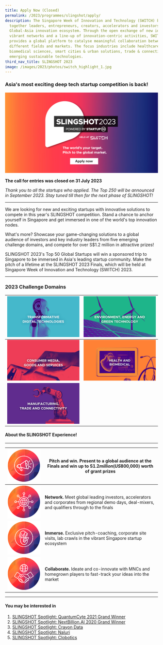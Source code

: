 ```yaml
---
title: Apply Now (Closed)
permalink: /2023/programmes/slingshot/apply/
description: The Singapore Week of Innovation and Technology (SWITCH) brings
  together leaders, entrepreneurs, creators, accelerators and investors from the
  Global-Asia innovation ecosystem. Through the open exchange of new ideas,
  vibrant networks and a line-up of innovation-centric activities, SWITCH
  provides a global platform to catalyse meaningful collaboration between
  different fields and markets. The focus industries include healthcare &
  biomedical sciences, smart cities & urban solutions, trade & connectivity, and
  emerging sustainable technologies.
third_nav_title: SLINGSHOT 2023
image: /images/2023/photos/switch_highlight_1.jpg
---
```

### Asia's most exciting deep tech startup competition is back!

![SLINGSHOT 2023 Call for Entries](/images/slingshot/slingshot%202023/slingshot2023_cta_fb%201200x630.jpg)

**The call for entries was closed on 31 July 2023**

*Thank you to all the startups who applied. The Top 250 will be announced in September 2023. Stay tuned till then for the next phase of SLINGSHOT!*

*** 

We are looking for new and exciting startups with innovative solutions to compete in this year's SLINGSHOT competition. Stand a chance to anchor yourself in Singapore and get immersed in one of the world's top innovation nodes.

What's more? Showcase your game-changing solutions to a global audience of investors and key industry leaders from five emerging challenge domains, and compete for over S$1.2 million in attractive prizes!

SLINGSHOT 2023's Top 50 Global Startups will win a sponsored trip to Singapore to be immersed in Asia's leading startup community. Make the pitch of a lifetime at the SLINGSHOT 2023 Finals, which will be held at Singapore Week of Innovation and Technology (SWITCH) 2023.

***

### 2023 Challenge Domains

| ![SLINGSHOT Domain Transformative Digital Technology](/images/slingshot_thumbnail_domain_transformative_digital_tech.jpg) | ![SLINGSHOT Domain Environment Energy and Green Technology](/images/slingshot_thumbnail_domain_environment_energy_green_tech.jpg) |
| -------- | -------- |
| ![SLINGSHOT Domain Consumer Media Goods and Services](/images/slingshot_thumbnail_domain_consumer_media_goods_services.jpg)     | ![SLINGSHOT Domain Health and Biomedical](/images/slingshot_thumbnail_domain_health_biomedical.jpg)     |
| ![SLINGSHOT Domain Manufacturing Trade Connectivity](/images/slingshot_thumbnail_domain_manufacturing_trade_connectivity.jpg)     |      |

#### About the SLINGSHOT Experience!

***

| ![SLINGSHOT Pitch and Win](/images/slingshot_icon_pitch_and_win.png) | **Pitch and win.** Present to a global audience at the Finals and win up to S$1.2 million (US$800,000) worth of grant prizes |
| -------- | -------- |
| ![SLINGSHOT Network](/images/slingshot_icon_network.png)     | **Network.** Meet global leading investors, accelerators and corporates from regional demo days, deal-mixers, and qualifiers through to the finals     |
| ![SLINGSHOT Immerse](/images/slingshot_icon_immerse.png)     | **Immerse.** Exclusive pitch-coaching, corporate site visits, lab crawls in the vibrant Singapore startup ecosystem    |
| ![SLINGSHOT Collaborate](/images/slingshot_icon_collaborate.png)     | **Collaborate.** Ideate and co-innovate with MNCs and homegrown players to fast-track your ideas into the market     |

***

#### You may be interested in

1. [SLINGSHOT Spotlight: QuantumCyte 2021 Grand Winner](/blog/slingshot-spotlight-series-quantumcyte)
2. [SLINGSHOT Spotlight: NextBillion.AI 2020 Grand Winner](/blog/slingshot-spotlight-series-nextbillionai)
3. [SLINGSHOT Spotlight: Crayon Data](/blog/slingshot-spotlight-series-crayon-data)
4. [SLINGSHOT Spotlight: Naluri](/blog/slingshot-spotlight-series-naluri)
5. [SLINGSHOT Spotlight: Clobotics](/slingshot-spotlight-series-clobotics)